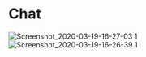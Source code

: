 # Chat
![Screenshot_2020-03-19-16-27-03 1](https://user-images.githubusercontent.com/38990131/77079989-747bbf80-6a01-11ea-99b5-693aa7090ce8.png)
![Screenshot_2020-03-19-16-26-39 1](https://user-images.githubusercontent.com/38990131/77080927-988bd080-6a02-11ea-83bb-efb61c3afc37.png)
